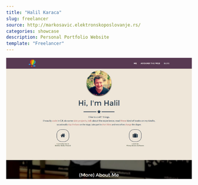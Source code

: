 ```yaml
---
title: "Halil Karaca"
slug: freelancer
source: http://markosavic.elektronskoposlovanje.rs/
categories: showcase
description: Personal Portfolio Website
template: "Freelancer"
---
```


<img src="/assets/img/showcase/halil.jpg" class="img-responsive" alt="Freelancer Portfolio Website">